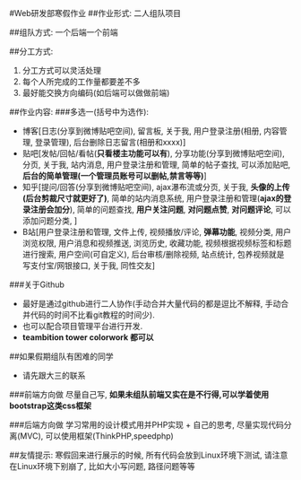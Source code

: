 #Web研发部寒假作业
##作业形式:
二人组队项目

##组队方式:
一个后端一个前端

##分工方式:
1. 分工方式可以灵活处理
2. 每个人所完成的工作量都要差不多
3. 最好能交换方向编码(如后端可以做做前端)

##作业内容:
###多选一(括号中为选作):
- 博客[日志(分享到微博贴吧空间), 留言板, 关于我, 用户登录注册(相册, 内容管理, 登录管理), 后台删除日志留言(相册和xxxx)]
- 贴吧[发帖/回帖/看帖(**只看楼主功能可以有**), 分享功能(分享到微博贴吧空间), 分页, 关于我, 站内消息, 用户登录注册和管理, 简单的帖子查找, 可以添加贴吧, **后台的简单管理(一个管理员账号可以删帖,禁言等等)**]
- 知乎[提问/回答(分享到微博贴吧空间), ajax瀑布流或分页, 关于我, **头像的上传(后台剪裁尺寸就更好了)**, 简单的站内消息系统, 用户登录注册和管理(**ajax的登录注册会加分**), 简单的问题查找, **用户关注问题**, **对问题点赞**, **对问题评论**, 可以添加问题分类,  ]
- B站[用户登录注册和管理, 文件上传, 视频播放/评论, **弹幕功能**, 视频分类, 用户浏览权限, 用户消息和视频推送, 浏览历史, 收藏功能,  视频根据视频标签和标题进行搜索, 用户空间(可自定义), 后台审核/删除视频, 站点统计, 包养视频就是写支付宝/网银接口, 关于我, 同性交友]

###关于Github
- 最好是通过github进行二人协作(手动合并大量代码的都是逗比不解释, 手动合并代码的时间不比看git教程的时间少).
- 也可以配合项目管理平台进行开发.
- **teambition tower colorwork 都可以**


##如果假期组队有困难的同学
- 请先跟大三的联系

###前端方向做
  尽量自己写, **如果未组队前端又实在是不行得,可以学着使用bootstrap这类css框架**

###后端方向做
学习常用的设计模式用并PHP实现 + 自己的思考, 尽量实现代码分离(MVC), 可以使用框架(ThinkPHP,speedphp)

##友情提示:
寒假回来进行展示的时候, 所有代码会放到Linux环境下测试, 请注意在Linux环境下别崩了, 比如大小写问题, 路径问题等等
